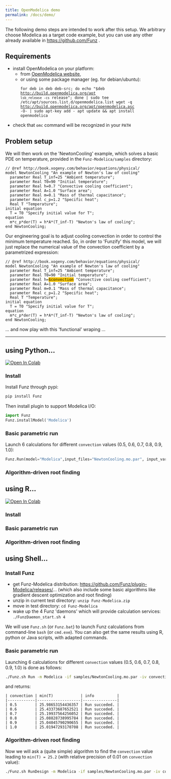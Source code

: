 ```yaml
---
title: OpenModelica demo
permalink: /docs/demo/
---
```


The following demo steps are intended to work after this setup. 
We arbitrary choose Modelica as a target code example, but you can use any other already available in https://github.com/Funz .

## Requirements

  * install OpenModelica on your platform:
    * from [OpenModelica website](https://openmodelica.org), 
    * or using some package manager (eg. for debian/ubuntu): <pre class="highlight"><code>for deb in deb deb-src; do echo "$deb http://build.openmodelica.org/apt `lsb_release -cs` release"; done | sudo tee /etc/apt/sources.list.d/openmodelica.list
wget -q http://build.openmodelica.org/apt/openmodelica.asc -O- | sudo apt-key add -
apt update && apt install openmodelica</code></pre>
  * check that `omc` command will be recognized in your `PATH`


## Problem setup

We will then work on the 'NewtonCooling' example, which solves a basic PDE on temperature, provided in the `Funz-Modelica/samples` directory:
```
// @ref http://book.xogeny.com/behavior/equations/physical/
model NewtonCooling "An example of Newton's law of cooling"
  parameter Real T_inf=25 "Ambient temperature";
  parameter Real T0=90 "Initial temperature";
  parameter Real h=0.7 "Convective cooling coefficient";
  parameter Real A=1.0 "Surface area";
  parameter Real m=0.1 "Mass of thermal capacitance";
  parameter Real c_p=1.2 "Specific heat";
  Real T "Temperature";
initial equation
  T = T0 "Specify initial value for T";
equation
  m*c_p*der(T) = h*A*(T_inf-T) "Newton's law of cooling";
end NewtonCooling;
```
Our engineering goal is to adjust cooling convection in order to control the minimum temperature reached.
So, in order to 'Funzify' this model, we will just replace the numerical value of the convection coefficient by a parametrized expression:
<pre class="highlight"><code>// @ref http://book.xogeny.com/behavior/equations/physical/
model NewtonCooling "An example of Newton's law of cooling"
  parameter Real T_inf=25 "Ambient temperature";
  parameter Real T0=90 "Initial temperature";
  parameter Real h=<font style="background-color:rgb(255,200,0)">$convection</font> "Convective cooling coefficient";
  parameter Real A=1.0 "Surface area";
  parameter Real m=0.1 "Mass of thermal capacitance";
  parameter Real c_p=1.2 "Specific heat";
  Real T "Temperature";
initial equation
  T = T0 "Specify initial value for T";
equation
  m*c_p*der(T) = h*A*(T_inf-T) "Newton's law of cooling";
end NewtonCooling;
</code></pre>
... and now play with this 'functional' wraping ...

<hr/>


## using Python...

[![Open In Colab](https://colab.research.google.com/assets/colab-badge.svg)](https://colab.research.google.com/github/Funz/funz.github.io/blob/master/docs/_docs/Funz_py_NewtonCooling.ipynb)

### Install

Install Funz through pypi:
```bash
pip install Funz
```

Then install plugin to support Modelica I/O:
```python
import Funz
Funz.installModel('Modelica')
```

### Basic parametric run

Launch 6 calculations for different `convection` values (0.5, 0.6, 0.7, 0.8, 0.9, 1.0):
```python
Funz.Run(model="Modelica",input_files="NewtonCooling.mo.par", input_variables={'convection':[0.5,0.6,0.7,0.8,0.9,1.0]}, output_expressions="min(T)")
```

### Algorithm-driven root finding


## using R...

[![Open In Colab](https://colab.research.google.com/assets/colab-badge.svg)](https://colab.research.google.com/github/Funz/funz.github.io/blob/master/docs/_docs/Funz_R_NewtonCooling.ipynb)

### Install
### Basic parametric run
### Algorithm-driven root finding


## using Shell...

### Install Funz

  * get Funz-Modelica distribution: https://github.com/Funz/plugin-Modelica/releases/... (which also include some basic algorithms like gradient descent optimization and root finding)
  * unzip in current test directory: `unzip Funz-Modelica.zip`
  * move in test directory: `cd Funz-Modelica`
  * wake up the 4 Funz 'daemons' which will provide calculation services: `./FunzDaemon_start.sh 4`

We will use `Funz.sh` (or `Funz.bat`) to launch Funz calculations from command-line `bash` (or `cmd.exe`).
You can also get the same results using R, python or Java scripts, with adapted commands. 

### Basic parametric run

Launching 6 calculations for different `convection` values (0.5, 0.6, 0.7, 0.8, 0.9, 1.0) is done as follows:
```bash
./Funz.sh Run -m Modelica -if samples/NewtonCooling.mo.par -iv convection=0.5,0.6,0.7,0.8,0.9,1.0 -oe "min(T)" -v 0 -pf "convection" "min(T)" "info"
```
and returns:
```
| convection | min(T)            | info          |
|------------|-------------------|---------------|
| 0.5        | 25.98653154436357 | Run succeded. |
| 0.6        | 25.43373687652521 | Run succeded. |
| 0.7        | 25.19937564256052 | Run succeded. |
| 0.8        | 25.08828738995784 | Run succeded. |
| 0.9        | 25.04045790290655 | Run succeded. |
| 1.0        | 25.01947293170708 | Run succeded. |
```

### Algorithm-driven root finding

Now we will ask a (quite simple) algorithm to find the `convection` value leading to `min(T) = 25.2` (with relative precision of 0.01 on `convection` value):
```bash
./Funz.sh RunDesign -m Modelica -if samples/NewtonCooling.mo.par -iv convection=[0.5,1.0] -oe "min(T)" -d Brent -do ytarget=25.2 ytol=0.01 -v 0
```


